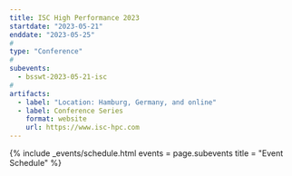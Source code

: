 ```yaml
---
title: ISC High Performance 2023
startdate: "2023-05-21"
enddate: "2023-05-25"
#
type: "Conference" 
#
subevents:
  - bsswt-2023-05-21-isc
#
artifacts:
  - label: "Location: Hamburg, Germany, and online"
  - label: Conference Series
    format: website
    url: https://www.isc-hpc.com
---
```


{% include _events/schedule.html
   events = page.subevents
   title = "Event Schedule"
%}
